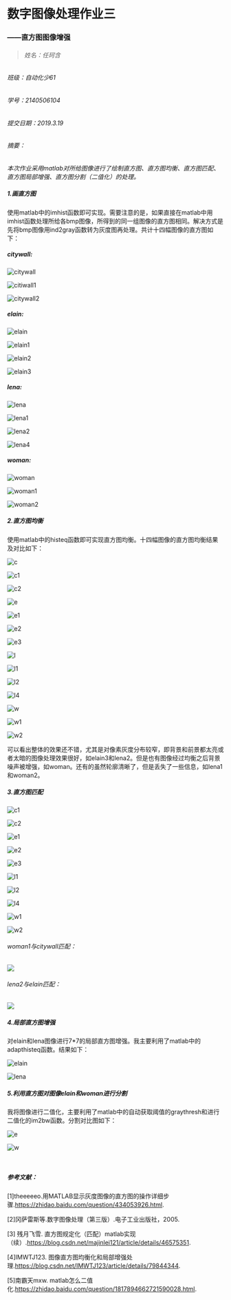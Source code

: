 # 数字图像处理作业三

###                                                        ——直方图图像增强

> ###### 姓名：任珂含 

###### 班级：自动化少61 

###### 学号：2140506104

###### 提交日期：2019.3.19



###### *摘要：*

​	*本次作业采用matlab对所给图像进行了绘制直方图、直方图均衡、直方图匹配、直方图局部增强、直方图分割（二值化）的处理。*



##### 1.画直方图

​	使用matlab中的imhist函数即可实现。需要注意的是，如果直接在matlab中用imhist函数处理所给各bmp图像，所得到的同一组图像的直方图相同。解决方式是先将bmp图像用ind2gray函数转为灰度图再处理。共计十四幅图像的直方图如下：

##### citywall:

![citywall](https://raw.githubusercontent.com/kathyrkh/rkhimages/master/zft1.bmp?token=At8npR4TOP58EqaAxQObsso5R1iqCkugks5cj7JLwA%3D%3D)



![citiwall1](https://raw.githubusercontent.com/kathyrkh/rkhimages/master/zft2.bmp?token=At8npeOIz5-TBclxJwA5_vSbvz_-Le4Qks5cj7LBwA%3D%3D)

![citywall2](https://raw.githubusercontent.com/kathyrkh/rkhimages/master/zft3.bmp?token=At8npbu1PiFKlu2lceXMndIAERdjspAdks5cj7L9wA%3D%3D)

##### elain:

![elain](https://raw.githubusercontent.com/kathyrkh/rkhimages/master/zft4.bmp?token=At8npeL7SUqEal3di8MbvOGOMTZdPahqks5cj7MywA%3D%3D)

![elain1](https://raw.githubusercontent.com/kathyrkh/rkhimages/master/zft5.bmp?token=At8npaoSNFjLNqv1y34ErUqJHBjOGFQSks5cj7NTwA%3D%3D)



![elain2](https://raw.githubusercontent.com/kathyrkh/rkhimages/master/zft6.bmp?token=At8npblRLUt48zaNKS9fPrTS7FCWvgRiks5cj7N3wA%3D%3D)

![elain3](https://raw.githubusercontent.com/kathyrkh/rkhimages/master/zft7.bmp?token=At8npS6yHsz1QxgGDC6rN6I4tWDF9K1Jks5cj7OWwA%3D%3D)

##### lena:

![lena](https://raw.githubusercontent.com/kathyrkh/rkhimages/master/zft8.bmp?token=At8npZwXlbKZX2CfpXwIdgnOFUDlehxNks5cj7OxwA%3D%3D)

![lena1](https://raw.githubusercontent.com/kathyrkh/rkhimages/master/zft9.bmp?token=At8npY0tNCeMFjUcvSEWO4__2z6AYj-wks5cj7PHwA%3D%3D)

![lena2](https://raw.githubusercontent.com/kathyrkh/rkhimages/master/zft10.bmp?token=At8npaGZ3eqhtF1-ci0BW3oCH5ElMpdrks5cj7PgwA%3D%3D)

![lena4](https://raw.githubusercontent.com/kathyrkh/rkhimages/master/zft11.bmp?token=At8npWIte6EBjnX2UjqdJR9hKUg8DNp4ks5cj7P1wA%3D%3D)

##### woman:

![woman](https://raw.githubusercontent.com/kathyrkh/rkhimages/master/zft12.bmp?token=At8npYgmCRJuuCKTBYVXg1LM7HRuWE3Yks5cj7QQwA%3D%3D)

![woman1](https://raw.githubusercontent.com/kathyrkh/rkhimages/master/zft13.bmp?token=At8npTgc2S9crqjDJzMRMso2PIFuTa8Mks5cj7QqwA%3D%3D)

![woman2](https://raw.githubusercontent.com/kathyrkh/rkhimages/master/zft14.bmp?token=At8npQZPW8ifqXW1_3ntO2GJMX0GE_BZks5cj7REwA%3D%3D)









##### 2.直方图均衡

​	使用matlab中的histeq函数即可实现直方图均衡。十四幅图像的直方图均衡结果及对比如下：



![c](https://raw.githubusercontent.com/kathyrkh/rkhimages/master/db1.bmp?token=At8npVVOQWgWX2749vp8okSK67Q8Hg5Oks5cj7eCwA%3D%3D)

![c1](https://raw.githubusercontent.com/kathyrkh/rkhimages/master/db2.bmp?token=At8npcimudb3ra52XAegf_2s4dcS4foqks5cj7eywA%3D%3D)

![c2](https://raw.githubusercontent.com/kathyrkh/rkhimages/master/db3.bmp?token=At8npRdNgBNIQhseuLtO1_8s1_-X86hWks5cj7fHwA%3D%3D)

![e](https://raw.githubusercontent.com/kathyrkh/rkhimages/master/db4.bmp?token=At8npZGzE1nnrUJAlCTbY_J6edUKxVYOks5cj7fZwA%3D%3D)

![e1](https://raw.githubusercontent.com/kathyrkh/rkhimages/master/db5.bmp?token=At8npT5Ww-xJNJjkIKuay5QYFFTSSsHgks5cj7fwwA%3D%3D)

![e2](https://raw.githubusercontent.com/kathyrkh/rkhimages/master/db6.bmp?token=At8npXX9ueuZrCWxp6uM2ho4CVTLWkCMks5cj7gBwA%3D%3D)

![e3](https://raw.githubusercontent.com/kathyrkh/rkhimages/master/db7.bmp?token=At8npThWdYex4JYsIeYrRvIxfj9e0eLlks5cj7gawA%3D%3D)

![l](https://raw.githubusercontent.com/kathyrkh/rkhimages/master/db8.bmp?token=At8npfiJpl4kwMozr9ezoCv4CKZTe_8Tks5cj7g0wA%3D%3D)

![l1](https://raw.githubusercontent.com/kathyrkh/rkhimages/master/db9.bmp?token=At8npYh53Z_YfJM1ixz2CYlYNZFElg9lks5cj7hLwA%3D%3D)

![l2](https://raw.githubusercontent.com/kathyrkh/rkhimages/master/db10.bmp?token=At8npcejkvDdoFBpANS0FfpHnvK7LDm1ks5cj7hiwA%3D%3D)

![l4](https://raw.githubusercontent.com/kathyrkh/rkhimages/master/db11.bmp?token=At8npaQDehoiwWeBlF17osDSpaNYpuxEks5cj7h1wA%3D%3D)

![w](https://raw.githubusercontent.com/kathyrkh/rkhimages/master/db12.bmp?token=At8npVHMZf1FFlq4FJT_n4bVtgig8QGPks5cj7iLwA%3D%3D)

![w1](https://raw.githubusercontent.com/kathyrkh/rkhimages/master/db13.bmp?token=At8npSza0eSwwduKlf3v4ZUzuTdIgBKEks5cj7igwA%3D%3D)

![w2](https://raw.githubusercontent.com/kathyrkh/rkhimages/master/db14.bmp?token=At8npUsp-fhx0vMB9nq0ytnwGBWLE-_Zks5cj7i3wA%3D%3D)

​	可以看出整体的效果还不错，尤其是对像素灰度分布较窄，即背景和前景都太亮或者太暗的图像处理效果很好，如elain3和lena2。但是也有图像经过均衡之后背景噪声被增强，如woman。还有的虽然轮廓清晰了，但是丢失了一些信息，如lena1和woman2。



##### 3.直方图匹配

![c1](https://raw.githubusercontent.com/kathyrkh/rkhimages/master/pp1.bmp?token=At8npYKNKe5whxay2adDe-xYLjc_iChtks5cj7l0wA%3D%3D)



![c2](https://raw.githubusercontent.com/kathyrkh/rkhimages/master/pp2.bmp?token=At8npcMnyvD6FzQJPGBym4vrLD6Bk_nMks5cj7mgwA%3D%3D)

![e1](https://raw.githubusercontent.com/kathyrkh/rkhimages/master/pp3.bmp?token=At8npewrwKMTJNwu2_NRoIv0ubHN9tScks5cj7m1wA%3D%3D)

![e2](https://raw.githubusercontent.com/kathyrkh/rkhimages/master/pp4.bmp?token=At8npbBRSFfa28Fu0ql5jr0sNn6LPqYhks5cj7nHwA%3D%3D)

![e3](https://raw.githubusercontent.com/kathyrkh/rkhimages/master/pp5.bmp?token=At8npZe9aKmPqWb96G-UpD_W5wIe_hmXks5cj7newA%3D%3D)

![l1](https://raw.githubusercontent.com/kathyrkh/rkhimages/master/pp6.bmp?token=At8npcRZlCgnD5ktSKjNPN3LV3X4IkRJks5cj7nxwA%3D%3D)



![l2](https://raw.githubusercontent.com/kathyrkh/rkhimages/master/pp7.bmp?token=At8npT7ggvbpsrN1tABV7c3z6femafC5ks5cj7oFwA%3D%3D)

![l4](https://raw.githubusercontent.com/kathyrkh/rkhimages/master/pp8.bmp?token=At8npWHjoTv2bAhDL3nxQ-ywGQxA496uks5cj7ofwA%3D%3D)

![w1](https://raw.githubusercontent.com/kathyrkh/rkhimages/master/pp9.bmp?token=At8npeibXZjtIjmH3zdyzvrJBplXBr0aks5cj7o2wA%3D%3D)

![w2](https://raw.githubusercontent.com/kathyrkh/rkhimages/master/pp10.bmp?token=At8npSWe-cuhqJSKKOzxpTJ_yZbmAezIks5cj7pLwA%3D%3D)

###### 	woman1与citywall匹配：

![](https://raw.githubusercontent.com/kathyrkh/rkhimages/master/pp11.bmp?token=At8npSkPQLmrxvM7ymkVen6Sr7cc4CFJks5cj8nQwA%3D%3D)



###### lena2与elain匹配：

![](https://raw.githubusercontent.com/kathyrkh/rkhimages/master/pp12.png?token=At8npf6rQyjSTBxkznauHypqiZwcdzt3ks5cj80OwA%3D%3D)

##### 4.局部直方图增强

​	对elain和lena图像进行7*7的局部直方图增强。我主要利用了matlab中的adapthisteq函数。结果如下：

![elain](https://raw.githubusercontent.com/kathyrkh/rkhimages/master/jb1.png?token=At8npYNaUiVgFBYGEWfbBUpixa_GY3LYks5cj79ywA%3D%3D)









![lena](https://raw.githubusercontent.com/kathyrkh/rkhimages/master/jb2.png?token=At8npat1Um4oIrs3MvTgJL8FY0AUy7uaks5cj7-bwA%3D%3D)

##### 5.利用直方图对图像elain和woman进行分割

​	我将图像进行二值化，主要利用了matlab中的自动获取阈值的graythresh和进行二值化的im2bw函数。分割对比图如下：

![e](https://raw.githubusercontent.com/kathyrkh/rkhimages/master/fg1.png?token=At8npdKwvqmvjdVyzFmRAAetE38DPWcKks5cj8q_wA%3D%3D)

![w](https://raw.githubusercontent.com/kathyrkh/rkhimages/master/fg2.png?token=At8npYAn_UhnsDvVttLz4AQNngSD1qSfks5cj8rfwA%3D%3D)





​	

##### 参考文献：

[1]theeeeeo.用MATLAB显示灰度图像的直方图的操作详细步骤.https://zhidao.baidu.com/question/434053926.html.

[2]冈萨雷斯等.数字图像处理（第三版）.电子工业出版社，2005.

[3] 残月飞雪. 直方图规定化（匹配）matlab实现（续）.https://blog.csdn.net/majinlei121/article/details/46575351.

[4]IMWTJ123. 图像直方图均衡化和局部增强处理.https://blog.csdn.net/IMWTJ123/article/details/79844344.

[5]南霸天mxw. matlab怎么二值化.https://zhidao.baidu.com/question/1817894662721590028.html.